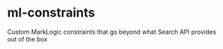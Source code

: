 # ml-constraints
Custom MarkLogic constraints that go beyond what Search API provides out of the box
